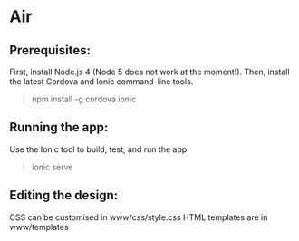 Air
===

Prerequisites:
----------------
First, install Node.js 4 (Node 5 does not work at the moment!).
Then, install the latest Cordova and Ionic command-line tools.

> npm install -g cordova ionic

Running the app:
----------------
Use the Ionic tool to build, test, and run the app.

> ionic serve

Editing the design:
-------------------
CSS can be customised in www/css/style.css
HTML templates are in www/templates
